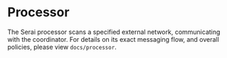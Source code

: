 # Processor

The Serai processor scans a specified external network, communicating with the
coordinator. For details on its exact messaging flow, and overall policies,
please view `docs/processor`.

